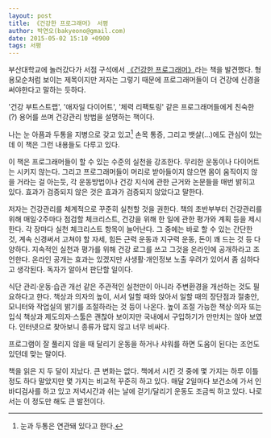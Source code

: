 ```yaml
---
layout: post
title: 《건강한 프로그래머》 서평
author: 박연오(bakyeono@gmail.com)
date: 2015-05-02 15:10 +0900
tags: 서평
---
```


부산대학교에 놀러갔다가 서점 구석에서 [《건강한 프로그래머》][the-health-programmer-book]라는 책을 발견했다. 형용모순처럼 보이는 제목이지만 저자는 그렇기 때문에 프로그래머들이 더 건강에 신경을 써야한다고 말하는 듯하다.

'건강 부트스트랩', '애자일 다이어트', '체력 리팩토링' 같은 프로그래머들에게 친숙한(?) 용어를 쓰며 건강관리 방법을 설명하는 책이다.

나는 눈 아픔과 두통을 지병으로 갖고 있고[^eye-headache] 손목 통증, 그리고 뱃살(...)에도 관심이 있는데 이 책은 그런 내용들도 다루고 있다.

이 책은 프로그래머들이 할 수 있는 수준의 실천을 강조한다. 무리한 운동이나 다이어트는 시키지 않는다. 그리고 프로그래머들이 머리로 받아들이지 않으면 몸이 움직이지 않을 거라는 걸 아는듯, 각 운동방법이나 건강 지식에 관한 근거와 논문들을 매번 밝히고 있다. 효과가 검증되지 않은 것은 효과가 검증되지 않았다고 말한다.

저자는 건강관리를 체계적으로 꾸준히 실천할 것을 권한다. 책의 초반부부터 건강관리를 위해 매일·2주마다 점검할 체크리스트, 건강을 위해 한 일에 관한 평가와 계획 등을 제시한다. 각 장마다 실천 체크리스트 항목이 늘어난다. 그 중에는 바로 할 수 있는 간단한 것, 계속 신경써서 고쳐야 할 자세, 힘든 근력 운동과 지구력 운동, 돈이 꽤 드는 것 등 다양하다. 지속적인 실천과 평가를 위해 건강 로그를 쓰고 그것을 온라인에 공개하라고 조언한다. 온라인 공개는 효과는 있겠지만 사생활·개인정보 노출 우려가 있어서 좀 심하다고 생각된다. 독자가 알아서 판단할 일이다.

식단 관리·운동·습관 개선 같은 주관적인 실천만이 아니라 주변환경을 개선하는 것도 필요하다고 한다. 책상과 의자의 높이, 서서 일할 때와 앉아서 일할 때의 장단점과 절충안, 모니터와 작업실의 밝기를 조절하라는 것 등이 나온다. 높이 조절 가능한 책상·의자 또는 입식 책상과 제도의자·스툴은 괜찮아 보이지만 국내에서 구입하기가 만만치는 않아 보였다. 인터넷으로 찾아보니 종류가 많지 않고 너무 비싸다.

프로그램이 잘 풀리지 않을 때 달리기 운동을 하거나 샤워를 하면 도움이 된다는 조언도 있던데 맞는 말이다.

책을 읽은 지 두 달이 지났다. 큰 변화는 없다. 책에서 시킨 것 중에 몇 가지는 하루 이틀정도 하다 말았지만 몇 가지는 비교적 꾸준히 하고 있다. 매달 2일마다 보건소에 가서 인바디검사를 하고 있고 저녁시간과 쉬는 날에 걷기/달리기 운동도 조금씩 하고 있다. 나로서는 이 정도만 해도 큰 발전이다.


[^eye-headache]: 눈과 두통은 연관돼 있다고 한다.

[the-health-programmer-book]: http://freelec.co.kr/book/catalogue_view.asp?UID=155

